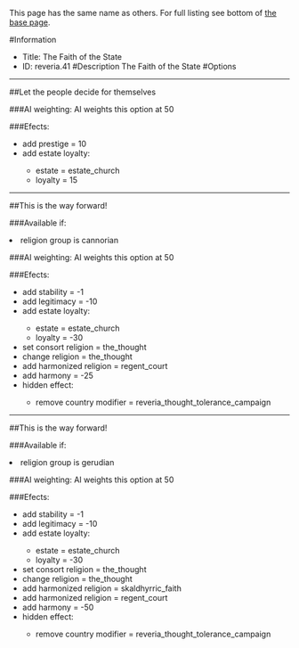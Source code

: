 This page has the same name as others. For full listing see bottom of [the base page](the_faith_of_the_state.md).

#Information
 - Title: The Faith of the State
 - ID: reveria.41
#Description
The Faith of the State
#Options

___
##Let the people decide for themselves

###AI weighting:
AI weights this option at 50


###Efects:<ul><li>add prestige = 10</li><li>add estate loyalty:</li><ul><li>estate = estate_church</li><li>loyalty = 15</li></ul></ul>

___
##This is the way forward!

###Available if:
<li>religion group is cannorian</li>

###AI weighting:
AI weights this option at 50


###Efects:<ul><li>add stability = -1</li><li>add legitimacy = -10</li><li>add estate loyalty:</li><ul><li>estate = estate_church</li><li>loyalty = -30</li></ul><li>set consort religion = the_thought</li><li>change religion = the_thought</li><li>add harmonized religion = regent_court</li><li>add harmony = -25</li><li>hidden effect:</li><ul><li>remove country modifier = reveria_thought_tolerance_campaign</li></ul></ul>

___
##This is the way forward!

###Available if:
<li>religion group is gerudian</li>

###AI weighting:
AI weights this option at 50


###Efects:<ul><li>add stability = -1</li><li>add legitimacy = -10</li><li>add estate loyalty:</li><ul><li>estate = estate_church</li><li>loyalty = -30</li></ul><li>set consort religion = the_thought</li><li>change religion = the_thought</li><li>add harmonized religion = skaldhyrric_faith</li><li>add harmonized religion = regent_court</li><li>add harmony = -50</li><li>hidden effect:</li><ul><li>remove country modifier = reveria_thought_tolerance_campaign</li></ul></ul>
